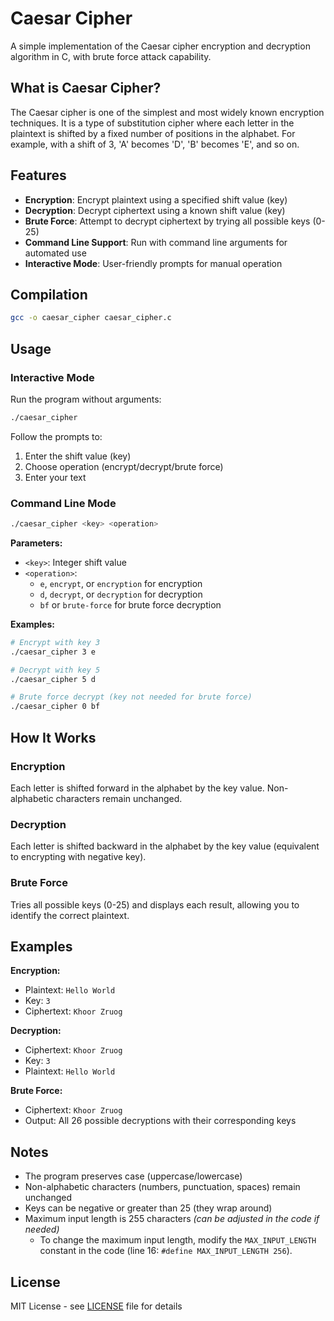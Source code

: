 # Caesar Cipher

A simple implementation of the Caesar cipher encryption and decryption algorithm in C, with brute force attack capability.

## What is Caesar Cipher?

The Caesar cipher is one of the simplest and most widely known encryption techniques. It is a type of substitution cipher where each letter in the plaintext is shifted by a fixed number of positions in the alphabet. For example, with a shift of 3, 'A' becomes 'D', 'B' becomes 'E', and so on.

## Features

- **Encryption**: Encrypt plaintext using a specified shift value (key)
- **Decryption**: Decrypt ciphertext using a known shift value (key)
- **Brute Force**: Attempt to decrypt ciphertext by trying all possible keys (0-25)
- **Command Line Support**: Run with command line arguments for automated use
- **Interactive Mode**: User-friendly prompts for manual operation

## Compilation

```bash
gcc -o caesar_cipher caesar_cipher.c
```

## Usage

### Interactive Mode

Run the program without arguments:

```bash
./caesar_cipher
```

Follow the prompts to:
1. Enter the shift value (key)
2. Choose operation (encrypt/decrypt/brute force)
3. Enter your text

### Command Line Mode

```bash
./caesar_cipher <key> <operation>
```

**Parameters:**
- `<key>`: Integer shift value
- `<operation>`:
    - `e`, `encrypt`, or `encryption` for encryption
    - `d`, `decrypt`, or `decryption` for decryption
    - `bf` or `brute-force` for brute force decryption

**Examples:**

```bash
# Encrypt with key 3
./caesar_cipher 3 e

# Decrypt with key 5
./caesar_cipher 5 d

# Brute force decrypt (key not needed for brute force)
./caesar_cipher 0 bf
```

## How It Works

### Encryption
Each letter is shifted forward in the alphabet by the key value. Non-alphabetic characters remain unchanged.

### Decryption
Each letter is shifted backward in the alphabet by the key value (equivalent to encrypting with negative key).

### Brute Force
Tries all possible keys (0-25) and displays each result, allowing you to identify the correct plaintext.

## Examples

**Encryption:**
- Plaintext: `Hello World`
- Key: `3`
- Ciphertext: `Khoor Zruog`

**Decryption:**
- Ciphertext: `Khoor Zruog`
- Key: `3`
- Plaintext: `Hello World`

**Brute Force:**
- Ciphertext: `Khoor Zruog`
- Output: All 26 possible decryptions with their corresponding keys

## Notes

- The program preserves case (uppercase/lowercase)
- Non-alphabetic characters (numbers, punctuation, spaces) remain unchanged
- Keys can be negative or greater than 25 (they wrap around)
- Maximum input length is 255 characters _(can be adjusted in the code if needed)_
  - To change the maximum input length, modify the `MAX_INPUT_LENGTH` constant in the code (line 16: `#define MAX_INPUT_LENGTH 256`).

## License

MIT License - see [LICENSE](/LICENSE) file for details
